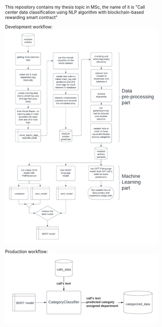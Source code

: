 This repository contains my thesis topic in MSc, the name of it is "Call center data classification using NLP algorithm with blockchain-based rewarding smart contract"

Development workflow:
![alt text](https://github.com/letiushev/diploma/blob/master/images/dev%20dip.png)


Production workflow:
![alt text](https://github.com/letiushev/diploma/blob/master/images/prod%20dip.png)
